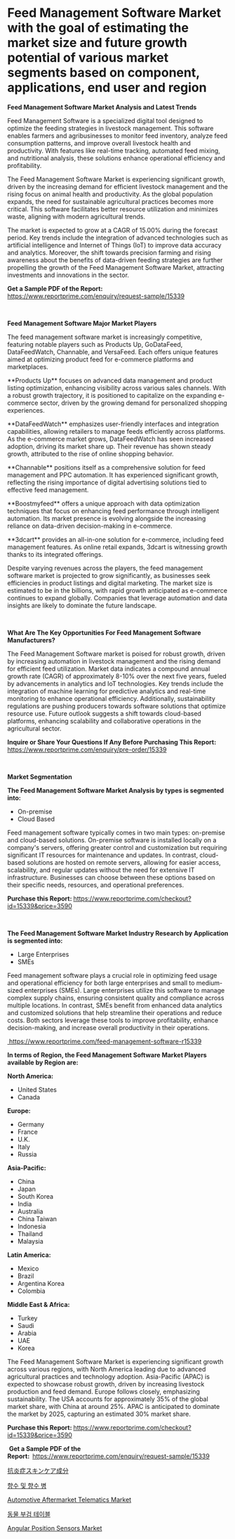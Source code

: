 <p><h1>Feed Management Software Market with the goal of estimating the market size and future growth potential of various market segments based on component, applications, end user and region</h1></p><p><strong>Feed Management Software Market Analysis and Latest Trends</strong></p>
<p><p>Feed Management Software is a specialized digital tool designed to optimize the feeding strategies in livestock management. This software enables farmers and agribusinesses to monitor feed inventory, analyze feed consumption patterns, and improve overall livestock health and productivity. With features like real-time tracking, automated feed mixing, and nutritional analysis, these solutions enhance operational efficiency and profitability.</p><p>The Feed Management Software Market is experiencing significant growth, driven by the increasing demand for efficient livestock management and the rising focus on animal health and productivity. As the global population expands, the need for sustainable agricultural practices becomes more critical. This software facilitates better resource utilization and minimizes waste, aligning with modern agricultural trends.</p><p>The market is expected to grow at a CAGR of 15.00% during the forecast period. Key trends include the integration of advanced technologies such as artificial intelligence and Internet of Things (IoT) to improve data accuracy and analytics. Moreover, the shift towards precision farming and rising awareness about the benefits of data-driven feeding strategies are further propelling the growth of the Feed Management Software Market, attracting investments and innovations in the sector.</p></p>
<p><strong>Get a Sample PDF of the Report:&nbsp;</strong> <a href="https://www.reportprime.com/enquiry/request-sample/15339">https://www.reportprime.com/enquiry/request-sample/15339</a></p>
<p>&nbsp;</p>
<p><strong>Feed Management Software Major Market Players</strong></p>
<p><p>The feed management software market is increasingly competitive, featuring notable players such as Products Up, GoDataFeed, DataFeedWatch, Channable, and VersaFeed. Each offers unique features aimed at optimizing product feed for e-commerce platforms and marketplaces.</p><p>**Products Up** focuses on advanced data management and product listing optimization, enhancing visibility across various sales channels. With a robust growth trajectory, it is positioned to capitalize on the expanding e-commerce sector, driven by the growing demand for personalized shopping experiences.</p><p>**DataFeedWatch** emphasizes user-friendly interfaces and integration capabilities, allowing retailers to manage feeds efficiently across platforms. As the e-commerce market grows, DataFeedWatch has seen increased adoption, driving its market share up. Their revenue has shown steady growth, attributed to the rise of online shopping behavior.</p><p>**Channable** positions itself as a comprehensive solution for feed management and PPC automation. It has experienced significant growth, reflecting the rising importance of digital advertising solutions tied to effective feed management.</p><p>**Boostmyfeed** offers a unique approach with data optimization techniques that focus on enhancing feed performance through intelligent automation. Its market presence is evolving alongside the increasing reliance on data-driven decision-making in e-commerce.</p><p>**3dcart** provides an all-in-one solution for e-commerce, including feed management features. As online retail expands, 3dcart is witnessing growth thanks to its integrated offerings.</p><p>Despite varying revenues across the players, the feed management software market is projected to grow significantly, as businesses seek efficiencies in product listings and digital marketing. The market size is estimated to be in the billions, with rapid growth anticipated as e-commerce continues to expand globally. Companies that leverage automation and data insights are likely to dominate the future landscape.</p></p>
<p>&nbsp;</p>
<p><strong>What Are The Key Opportunities For Feed Management Software Manufacturers?</strong></p>
<p><p>The Feed Management Software market is poised for robust growth, driven by increasing automation in livestock management and the rising demand for efficient feed utilization. Market data indicates a compound annual growth rate (CAGR) of approximately 8-10% over the next five years, fueled by advancements in analytics and IoT technologies. Key trends include the integration of machine learning for predictive analytics and real-time monitoring to enhance operational efficiency. Additionally, sustainability regulations are pushing producers towards software solutions that optimize resource use. Future outlook suggests a shift towards cloud-based platforms, enhancing scalability and collaborative operations in the agricultural sector.</p></p>
<p><strong>Inquire or Share Your Questions If Any Before Purchasing This Report:</strong> <a href="https://www.reportprime.com/enquiry/pre-order/15339">https://www.reportprime.com/enquiry/pre-order/15339</a></p>
<p>&nbsp;</p>
<p><strong>Market Segmentation</strong></p>
<p><strong>The Feed Management Software Market Analysis by types is segmented into:</strong></p>
<p><ul><li>On-premise</li><li>Cloud Based</li></ul></p>
<p><p>Feed management software typically comes in two main types: on-premise and cloud-based solutions. On-premise software is installed locally on a company's servers, offering greater control and customization but requiring significant IT resources for maintenance and updates. In contrast, cloud-based solutions are hosted on remote servers, allowing for easier access, scalability, and regular updates without the need for extensive IT infrastructure. Businesses can choose between these options based on their specific needs, resources, and operational preferences.</p></p>
<p><strong>Purchase this Report:&nbsp;</strong><a href="https://www.reportprime.com/checkout?id=15339&price=3590">https://www.reportprime.com/checkout?id=15339&price=3590</a></p>
<p>&nbsp;</p>
<p><strong>The Feed Management Software Market Industry Research by Application is segmented into:</strong></p>
<p><ul><li>Large Enterprises</li><li>SMEs</li></ul></p>
<p><p>Feed management software plays a crucial role in optimizing feed usage and operational efficiency for both large enterprises and small to medium-sized enterprises (SMEs). Large enterprises utilize this software to manage complex supply chains, ensuring consistent quality and compliance across multiple locations. In contrast, SMEs benefit from enhanced data analytics and customized solutions that help streamline their operations and reduce costs. Both sectors leverage these tools to improve profitability, enhance decision-making, and increase overall productivity in their operations.</p></p>
<p><a href="https://www.reportprime.com/feed-management-software-r15339">&nbsp;https://www.reportprime.com/feed-management-software-r15339</a></p>
<p><strong>In terms of Region, the Feed Management Software Market Players available by Region are:</strong></p>
<p>
    <p> <strong> North America: </strong>
        <ul>
            <li>United States</li>
            <li>Canada</li>
        </ul>
        </p> 
    <p> <strong> Europe: </strong>
        <ul>
            <li>Germany</li>
            <li>France</li>
            <li>U.K.</li>
            <li>Italy</li>
            <li>Russia</li>
        </ul>
        </p> 
    <p> <strong> Asia-Pacific: </strong>
        <ul>
            <li>China</li>
            <li>Japan</li>
            <li>South Korea</li>
            <li>India</li>
            <li>Australia</li>
            <li>China Taiwan</li>
            <li>Indonesia</li>
            <li>Thailand</li>
            <li>Malaysia</li>
        </ul>
        </p> 
    <p> <strong> Latin America: </strong>
        <ul>
            <li>Mexico</li>
            <li>Brazil</li>
            <li>Argentina Korea</li>
            <li>Colombia</li>
        </ul>
        </p> 
    <p> <strong> Middle East & Africa: </strong>
        <ul>
            <li>Turkey</li>
            <li>Saudi</li>
            <li>Arabia</li>
            <li>UAE</li>
            <li>Korea</li>
        </ul>
    </p>
    </p>
<p><p>The Feed Management Software Market is experiencing significant growth across various regions, with North America leading due to advanced agricultural practices and technology adoption. Asia-Pacific (APAC) is expected to showcase robust growth, driven by increasing livestock production and feed demand. Europe follows closely, emphasizing sustainability. The USA accounts for approximately 35% of the global market share, with China at around 25%. APAC is anticipated to dominate the market by 2025, capturing an estimated 30% market share.</p></p>
<p><strong>Purchase this Report: </strong><a href="https://www.reportprime.com/checkout?id=15339&price=3590">https://www.reportprime.com/checkout?id=15339&price=3590</a></p>
<p>&nbsp;<strong>Get a Sample PDF of the Report:&nbsp;&nbsp;</strong><a href="https://www.reportprime.com/enquiry/request-sample/15339">https://www.reportprime.com/enquiry/request-sample/15339</a></p>
<p><strong></strong></p>
<p><p><a href="https://medium.com/@solomonbode85/anti-inflammatory-skincare-ingredients-d6769a97cf08">抗炎症スキンケア成分</a></p><p><a href="https://medium.com/@walid_yasin/%EC%84%B8%EA%B3%84-perfume-and-fragrances-bottle-market-%EC%9D%80-2024%EC%97%90%EC%84%9C-2031%EB%A1%9C-%EC%97%B0%ED%8F%89%EA%B7%A0-%EC%A6%9D%EA%B0%80%EC%9C%A8%EC%9D%84-%EB%B3%B4%EC%9D%BC-%EA%B2%83%EC%9C%BC%EB%A1%9C-%EC%98%88%EC%83%81%EB%90%A9%EB%8B%88%EB%8B%A4-4a9271d5b5ac">향수 및 향수 병</a></p><p><a href="https://issuu.com/reportprime-2/docs/automotive-aftermarket-telematics-m_ad626e7bc397e9">Automotive Aftermarket Telematics Market</a></p><p><a href="https://medium.com/@fernandotryo5lson96765/%EC%84%B8%EA%B3%84-animal-necropsy-tables-market-%EC%9D%80-2024%EC%97%90%EC%84%9C-2031%EB%A1%9C-%EC%97%B0%ED%8F%89%EA%B7%A0-%EC%A6%9D%EA%B0%80%EC%9C%A8%EC%9D%84-%EB%B3%B4%EC%9D%BC-%EA%B2%83%EC%9C%BC%EB%A1%9C-%EC%98%88%EC%83%81%EB%90%A9%EB%8B%88%EB%8B%A4-95f097ace16e">동물 부검 테이블</a></p><p><a href="https://medium.com/@esmeraldaezzy1561/the-angular-position-sensors-market-is-experiencing-higher-than-anticipated-demand-compared-to-756942dec725">Angular Position Sensors Market</a></p></p>